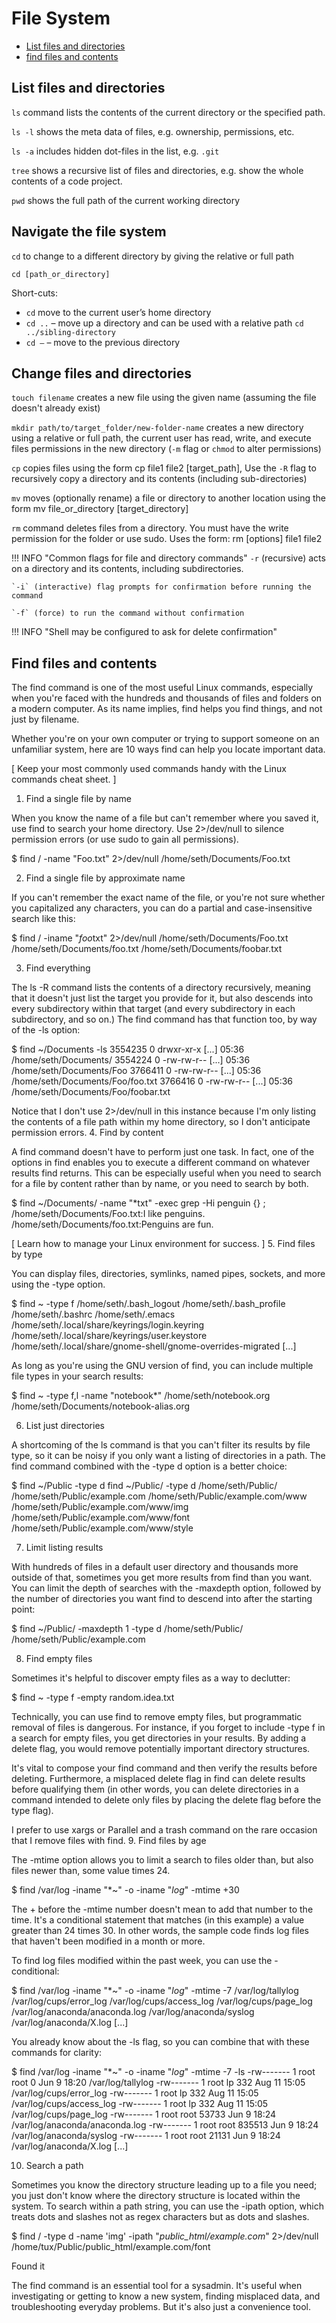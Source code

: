# File System


- [List files and directories](#list-files-and-directories)
- [find files and contents]()



## List files and directories

`ls` command lists the contents of the current directory or the specified path.

`ls -l` shows the meta data of files, e.g. ownership, permissions, etc.

`ls -a` includes hidden dot-files in the list, e.g. `.git`


`tree` shows a recursive list of files and directories, e.g. show the whole contents of a code project.

`pwd` shows the full path of the current working directory


## Navigate the file system


`cd` to change to a different directory by giving the relative or full path

```shell
cd [path_or_directory]
```

Short-cuts:

- `cd` move to the current user’s home directory
- `cd ..`  – move up a directory and can be used with a relative path `cd ../sibling-directory`
- `cd –` – move to the previous directory

## Change files and directories

`touch filename` creates a new file using the given name (assuming the file doesn't already exist)

`mkdir path/to/target_folder/new-folder-name` creates a new directory using a relative or full path, the current user has read, write, and execute files permissions in the new directory (`-m` flag or `chmod` to alter permissions)

`cp` copies files using the form cp file1 file2 [target_path], Use the `-R` flag to recursively copy a directory and its contents (including sub-directories)

`mv`  moves (optionally rename) a file or directory to another location using the form mv file_or_directory [target_directory]

`rm` command deletes files from a directory. You must have the write permission for the folder or use sudo. Uses the form: rm [options] file1 file2

!!! INFO "Common flags for file and directory commands"
    `-r` (recursive) acts on a directory and its contents, including subdirectories.

    `-i` (interactive) flag prompts for confirmation before running the command

    `-f` (force) to run the command without confirmation


!!! INFO "Shell may be configured to ask for delete confirmation"
<!--- TODO: add link to configure zsh and bash shells to always prompt for delete confirmation --->


## Find files and contents


The find command is one of the most useful Linux commands, especially when you're faced with the hundreds and thousands of files and folders on a modern computer. As its name implies, find helps you find things, and not just by filename.

Whether you're on your own computer or trying to support someone on an unfamiliar system, here are 10 ways find can help you locate important data.

[ Keep your most commonly used commands handy with the Linux commands cheat sheet. ]
1. Find a single file by name

When you know the name of a file but can't remember where you saved it, use find to search your home directory. Use 2>/dev/null to silence permission errors (or use sudo to gain all permissions).

$ find / -name "Foo.txt" 2>/dev/null
/home/seth/Documents/Foo.txt

2. Find a single file by approximate name

If you can't remember the exact name of the file, or you're not sure whether you capitalized any characters, you can do a partial and case-insensitive search like this:

$ find / -iname "*foo*txt" 2>/dev/null
/home/seth/Documents/Foo.txt
/home/seth/Documents/foo.txt
/home/seth/Documents/foobar.txt

3. Find everything

The ls -R command lists the contents of a directory recursively, meaning that it doesn't just list the target you provide for it, but also descends into every subdirectory within that target (and every subdirectory in each subdirectory, and so on.) The find command has that function too, by way of the -ls option:

$ find ~/Documents -ls
3554235 0 drwxr-xr-x [...] 05:36 /home/seth/Documents/
3554224 0 -rw-rw-r-- [...] 05:36 /home/seth/Documents/Foo
3766411 0 -rw-rw-r-- [...] 05:36 /home/seth/Documents/Foo/foo.txt
3766416 0 -rw-rw-r-- [...] 05:36 /home/seth/Documents/Foo/foobar.txt

Notice that I don't use 2>/dev/null in this instance because I'm only listing the contents of a file path within my home directory, so I don't anticipate permission errors.
4. Find by content

A find command doesn't have to perform just one task. In fact, one of the options in find enables you to execute a different command on whatever results find returns. This can be especially useful when you need to search for a file by content rather than by name, or you need to search by both.

$ find ~/Documents/ -name "*txt" -exec grep -Hi penguin {} \;
/home/seth/Documents/Foo.txt:I like penguins.
/home/seth/Documents/foo.txt:Penguins are fun.

[ Learn how to manage your Linux environment for success. ]
5. Find files by type

You can display files, directories, symlinks, named pipes, sockets, and more using the -type option.

$ find ~ -type f
/home/seth/.bash_logout
/home/seth/.bash_profile
/home/seth/.bashrc
/home/seth/.emacs
/home/seth/.local/share/keyrings/login.keyring
/home/seth/.local/share/keyrings/user.keystore
/home/seth/.local/share/gnome-shell/gnome-overrides-migrated
[...]

As long as you're using the GNU version of find, you can include multiple file types in your search results:

$ find ~ -type f,l -name "notebook*"
/home/seth/notebook.org
/home/seth/Documents/notebook-alias.org

6. List just directories

A shortcoming of the ls command is that you can't filter its results by file type, so it can be noisy if you only want a listing of directories in a path. The find command combined with the -type d option is a better choice:

$ find ~/Public -type d
find ~/Public/ -type d
/home/seth/Public/
/home/seth/Public/example.com
/home/seth/Public/example.com/www
/home/seth/Public/example.com/www/img
/home/seth/Public/example.com/www/font
/home/seth/Public/example.com/www/style

7. Limit listing results

With hundreds of files in a default user directory and thousands more outside of that, sometimes you get more results from find than you want. You can limit the depth of searches with the -maxdepth option, followed by the number of directories you want find to descend into after the starting point:

$ find ~/Public/ -maxdepth 1 -type d
/home/seth/Public/
/home/seth/Public/example.com

8. Find empty files

Sometimes it's helpful to discover empty files as a way to declutter:

$ find ~ -type f -empty
random.idea.txt

Technically, you can use find to remove empty files, but programmatic removal of files is dangerous. For instance, if you forget to include -type f in a search for empty files, you get directories in your results. By adding a delete flag, you would remove potentially important directory structures.

It's vital to compose your find command and then verify the results before deleting. Furthermore, a misplaced delete flag in find can delete results before qualifying them (in other words, you can delete directories in a command intended to delete only files by placing the delete flag before the type flag).

I prefer to use xargs or Parallel and a trash command on the rare occasion that I remove files with find.
9. Find files by age

The -mtime option allows you to limit a search to files older than, but also files newer than, some value times 24.

$ find /var/log -iname "*~" -o -iname "*log*" -mtime +30

The + before the -mtime number doesn't mean to add that number to the time. It's a conditional statement that matches (in this example) a value greater than 24 times 30. In other words, the sample code finds log files that haven't been modified in a month or more.

To find log files modified within the past week, you can use the - conditional:

$ find /var/log -iname "*~" -o -iname "*log*" -mtime -7
/var/log/tallylog
/var/log/cups/error_log
/var/log/cups/access_log
/var/log/cups/page_log
/var/log/anaconda/anaconda.log
/var/log/anaconda/syslog
/var/log/anaconda/X.log
[...]

You already know about the -ls flag, so you can combine that with these commands for clarity:

$ find /var/log -iname "*~" -o -iname "*log*" -mtime -7 -ls
-rw-------  1 root root            0 Jun  9 18:20 /var/log/tallylog
-rw-------  1 root lp      332 Aug 11 15:05 /var/log/cups/error_log
-rw-------  1 root lp      332 Aug 11 15:05 /var/log/cups/access_log
-rw-------  1 root lp      332 Aug 11 15:05 /var/log/cups/page_log
-rw-------  1 root root  53733 Jun  9 18:24 /var/log/anaconda/anaconda.log
-rw-------  1 root root 835513 Jun  9 18:24 /var/log/anaconda/syslog
-rw-------  1 root root  21131 Jun  9 18:24 /var/log/anaconda/X.log
[...]

10. Search a path

Sometimes you know the directory structure leading up to a file you need; you just don't know where the directory structure is located within the system. To search within a path string, you can use the -ipath option, which treats dots and slashes not as regex characters but as dots and slashes.

$ find / -type d -name 'img' -ipath "*public_html/example.com*" 2>/dev/null
/home/tux/Public/public_html/example.com/font

Found it

The find command is an essential tool for a sysadmin. It's useful when investigating or getting to know a new system, finding misplaced data, and troubleshooting everyday problems. But it's also just a convenience tool.
